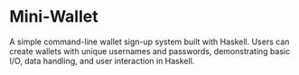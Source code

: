 # Mini-Wallet
A simple command-line wallet sign-up system built with Haskell. Users can create wallets with unique usernames and passwords, demonstrating basic I/O, data handling, and user interaction in Haskell.
